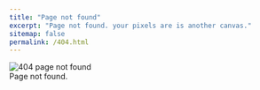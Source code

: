 ```yaml
---
title: "Page not found"
excerpt: "Page not found. your pixels are is another canvas."
sitemap: false
permalink: /404.html
---
```


<link rel="stylesheet" type="text/css" href="{{ site.baseurl }}/assets/css/404page.css">


<div class="image-wrapper">
  <img src="{{ site.baseurl }}/assets/img/404page.png" alt="404 page not found">
  <div class="image-caption">Page not found.</div>
</div>